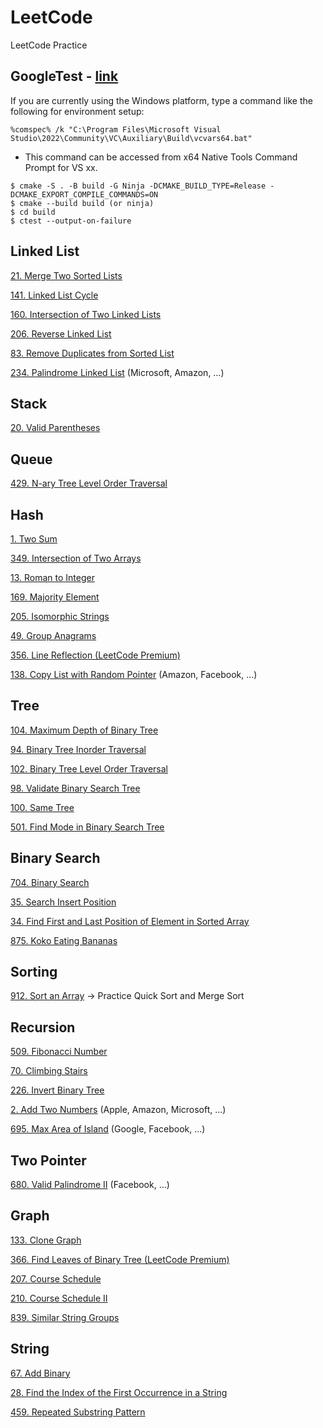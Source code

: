 # LeetCode
LeetCode Practice

## GoogleTest - [link](https://google.github.io/googletest/)
If you are currently using the Windows platform, type a command like the following for environment setup:
```
%comspec% /k "C:\Program Files\Microsoft Visual Studio\2022\Community\VC\Auxiliary\Build\vcvars64.bat"
```
+ This command can be accessed from x64 Native Tools Command Prompt for VS xx.

```
$ cmake -S . -B build -G Ninja -DCMAKE_BUILD_TYPE=Release -DCMAKE_EXPORT_COMPILE_COMMANDS=ON
$ cmake --build build (or ninja)
$ cd build
$ ctest --output-on-failure
```

## Linked List
[21. Merge Two Sorted Lists](https://leetcode.com/problems/merge-two-sorted-lists/)

[141. Linked List Cycle](https://leetcode.com/problems/linked-list-cycle/description/)

[160. Intersection of Two Linked Lists](https://leetcode.com/problems/intersection-of-two-linked-lists/description/)

[206. Reverse Linked List](https://leetcode.com/problems/reverse-linked-list/description/)

[83. Remove Duplicates from Sorted List](https://leetcode.com/problems/remove-duplicates-from-sorted-list/description/)

[234. Palindrome Linked List](https://leetcode.com/problems/palindrome-linked-list/description/) (Microsoft, Amazon, …)

## Stack
[20. Valid Parentheses](https://leetcode.com/problems/valid-parentheses/description/)

## Queue
[429. N-ary Tree Level Order Traversal](https://leetcode.com/problems/n-ary-tree-level-order-traversal/description/)

## Hash
[1. Two Sum](https://leetcode.com/problems/two-sum/description/)

[349. Intersection of Two Arrays](https://leetcode.com/problems/intersection-of-two-arrays/description/)

[13. Roman to Integer](https://leetcode.com/problems/roman-to-integer/description/)

[169. Majority Element](https://leetcode.com/problems/majority-element/description/)

[205. Isomorphic Strings](https://leetcode.com/problems/isomorphic-strings/)

[49. Group Anagrams](https://leetcode.com/problems/group-anagrams/description/)

[356. Line Reflection (LeetCode Premium)](https://leetcode.com/problems/line-reflection/description/)

[138. Copy List with Random Pointer](https://leetcode.com/problems/copy-list-with-random-pointer/description/) (Amazon, Facebook, …)

## Tree
[104. Maximum Depth of Binary Tree](https://leetcode.com/problems/maximum-depth-of-binary-tree/description/)

[94. Binary Tree Inorder Traversal](https://leetcode.com/problems/binary-tree-inorder-traversal/description/)

[102. Binary Tree Level Order Traversal](https://leetcode.com/problems/binary-tree-level-order-traversal/description/)

[98. Validate Binary Search Tree](https://leetcode.com/problems/validate-binary-search-tree/description/)

[100. Same Tree](https://leetcode.com/problems/same-tree/description/)

[501. Find Mode in Binary Search Tree](https://leetcode.com/problems/find-mode-in-binary-search-tree/description/)

## Binary Search
[704. Binary Search](https://leetcode.com/problems/binary-search/description/)

[35. Search Insert Position](https://leetcode.com/problems/search-insert-position/description/)

[34. Find First and Last Position of Element in Sorted Array](https://leetcode.com/problems/find-first-and-last-position-of-element-in-sorted-array/description/)

[875. Koko Eating Bananas](https://leetcode.com/problems/koko-eating-bananas/description/)

## Sorting
[912. Sort an Array](https://leetcode.com/problems/sort-an-array/description/) -> Practice Quick Sort and Merge Sort

## Recursion
[509. Fibonacci Number](https://leetcode.com/problems/fibonacci-number/description/)

[70. Climbing Stairs](https://leetcode.com/problems/climbing-stairs/description/)

[226. Invert Binary Tree](https://leetcode.com/problems/invert-binary-tree/description/)

[2. Add Two Numbers](https://leetcode.com/problems/add-two-numbers/description/) (Apple, Amazon, Microsoft, …)

[695. Max Area of Island](https://leetcode.com/problems/max-area-of-island/description/) (Google, Facebook, …)

## Two Pointer
[680. Valid Palindrome II](https://leetcode.com/problems/valid-palindrome-ii/description/) (Facebook, …)

## Graph
[133. Clone Graph](https://leetcode.com/problems/clone-graph/)

[366. Find Leaves of Binary Tree (LeetCode Premium)](https://leetcode.com/problems/find-leaves-of-binary-tree/description/)

[207. Course Schedule](https://leetcode.com/problems/course-schedule/description/)

[210. Course Schedule II](https://leetcode.com/problems/course-schedule-ii/description/)

[839. Similar String Groups](https://leetcode.com/problems/similar-string-groups/description/)

## String
[67. Add Binary](https://leetcode.com/problems/add-binary/description/)

[28. Find the Index of the First Occurrence in a String](https://leetcode.com/problems/find-the-index-of-the-first-occurrence-in-a-string/)

[459. Repeated Substring Pattern](https://leetcode.com/problems/repeated-substring-pattern/)